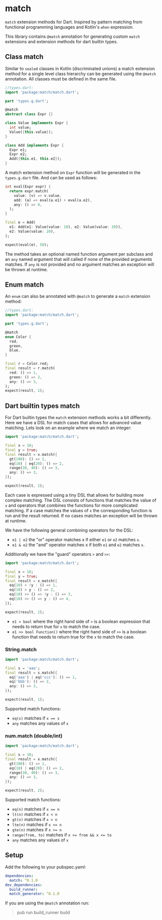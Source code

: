 # match
`match` extension methods for Dart. Inspired by pattern matching from functional
programming languages and Kotlin's `when` expression.

This library contains `@match` annotation for generating custom `match` extensions
and extension methods for dart builtin types.

## Class match

Similar to `sealed` classes in Kotlin (discriminated unions) a match
extension method for a single level class hierarchy can be generated using the
`@match` annotation. All classes must be defined in the same file.

```dart
//types.dart:
import 'package:match/match.dart';

part 'types.g.dart';

@match
abstract class Expr {}

class Value implements Expr {
  int value;
  Value({this.value});
}

class Add implements Expr {
  Expr e1;
  Expr e2;
  Add({this.e1, this.e2});
}
```

A match extension method on `Expr` function will be generated in the
`types.g.dart` file. And can be used as follows:

```dart
int eval(Expr expr) {
  return expr.match(
    value: (v) => v.value,
    add: (a) => eval(a.e1) + eval(a.e2),
    any: () => 0,
  );
}

final e = Add(
  e1: Add(e1: Value(value: 10), e2: Value(value: 20)),
  e2: Value(value: 20),
);

expect(eval(e), 50);
```

The method takes an optional named function argument per subclass and an `any`
named argument that will called if none of the provided arguments matches. If
`any` is not provided and no argument matches an exception will be thrown at
runtime.

## Enum match

An `enum` can also be annotated with `@match` to generate a `match` extension
method:

```dart
//types.dart:
import 'package:match/match.dart';

part 'types.g.dart';

@match
enum Color {
  red,
  green,
  blue,
}

final r = Color.red;
final result = r.match(
  red: () => 1,
  green: () => 2,
  any: () => 3,
);
expect(result, 1);
```

## Dart builtin types match
For Dart builtin types the `match` extension methods works a bit differently.
Here we have a DSL for match cases that allows for advanced value matching. Lets
look on an example where we match an integer:

```dart
import 'package:match/match.dart';

final x = 10;
final y = true;
final result = x.match({
  gt(100): () => 1,
  eq(10) | eq(20): () => 2,
  range(30, 40): () => 3,
  any: () => 3,
});

expect(result, 2);
```

Each case is expressed using a tiny DSL that allows for building more complex matching. The
DSL consists of functions that matches the value of `x` and operators that
combines the functions for more complicated matching. If a case matches the
values of `x` the corresponding function is run and the result returned. If no
cases matches an exception will be thrown at runtime.

We have the following general combining operators for the DSL:

- `e1 | e2` the "or" operator matches x if either `e1` or `e2` matches `x`.
- `e1 & e2` the "and" operator matches x if both `e1` and `e2` matches `x`.

Additionally we have the "guard" operators `>` and `>>`:

```dart
import 'package:match/match.dart';

final x = 10;
final y = true;
final result = x.match({
  eq(10) > !y : () => 1,
  eq(10) > y : () => 2,
  eq(10) >> () => !y : () => 3,
  eq(10) >> () => y : () => 4,
});

expect(result, 2);
```

- `e1 > bool` where the right hand side of `>` is a boolean expression that needs to
return true for `x` to match the case.
- `e1 >> bool Function()` where the right hand side of `>>` is a boolean
function that needs to return true for the `x` to match the case.


### String.match

```dart
import 'package:match/match.dart';

final s = 'aaa';
final result = s.match({
  eq('aaa') | eq('ccc'): () => 1,
  eq('bbb'): () => 2,
  any: () => 3,
});

expect(result, 1);
```

Supported match functions:

- `eq(s)` matches if `x == s`
- `any` matches any values of `x`

### num.match (double/int)

```dart
import 'package:match/match.dart';

final x = 10;
final result = x.match({
  gt(100): () => 1,
  eq(10) | eq(20): () => 2,
  range(30, 40): () => 3,
  any: () => 3,
});

expect(result, 2);
```

Supported match functions:

- `eq(n)` matches if `x == n`
- `lt(n)` matches if `x < n`
- `gt(n)` matches if `x > n`
- `lte(n)` matches if `x <= n`
- `gte(n)` matches if `x >= n`
- `range(from, to)` matches if `x >= from && x <= to`
- `any` matches any values of `x`

## Setup

Add the following to your pubspec.yaml:

```yaml
dependencies:
  match: ^0.1.0
dev_dependencies:
  build_runner:
  match_generator: ^0.1.0
```

If you are using the `@match` annotation run:

> pub run build_runner build
